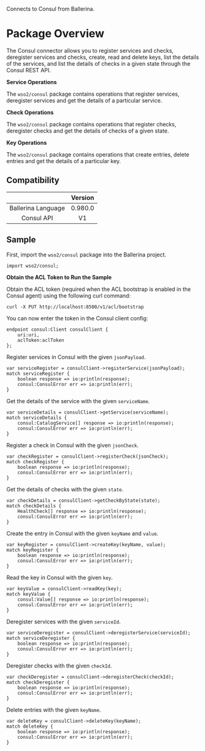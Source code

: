 Connects to Consul from Ballerina.

# Package Overview

The Consul connector allows you to register services and checks, deregister services and checks, create, read and 
delete keys, list the details of the 
services, and list the details of checks in a given state through the Consul REST API.

**Service Operations**

The `wso2/consul` package contains operations that register services, deregister services and get the details of a 
particular service.

**Check Operations**

The `wso2/consul` package contains operations that register checks, deregister checks and get the details of checks
 of a given state.

**Key Operations**

The `wso2/consul` package contains operations that create entries, delete entries and get the details of a particular 
key.


## Compatibility
|                             |       Version               |
|:---------------------------:|:---------------------------:|
|  Ballerina Language         |   0.980.0                   |
|  Consul API                 |   V1                        |

## Sample

First, import the `wso2/consul` package into the Ballerina project.

```ballerina
import wso2/consul;
```

**Obtain the ACL Token to Run the Sample**

Obtain the ACL token (required when the ACL bootstrap is enabled in the Consul agent) using the following curl command:
```shell
curl -X PUT http://localhost:8500/v1/acl/bootstrap
```

You can now enter the token in the Consul client config:
```ballerina
endpoint consul:Client consulClient {
    uri:uri,
    aclToken:aclToken
};
```

Register services in Consul with the given `jsonPayload`.
```ballerina
var serviceRegister = consulClient->registerService(jsonPayload);
match serviceRegister {
    boolean response => io:println(response);
    consul:ConsulError err => io:println(err);
}
```

Get the details of the service with the given `serviceName`.
```ballerina
var serviceDetails = consulClient->getService(serviceName);
match serviceDetails {
    consul:CatalogService[] response => io:println(response);
    consul:ConsulError err => io:println(err);
}
```

Register a check in Consul with the given `jsonCheck`.
```ballerina
var checkRegister = consulClient->registerCheck(jsonCheck);
match checkRegister {
    boolean response => io:println(response);
    consul:ConsulError err => io:println(err);
}
```

Get the details of checks with the given `state`.
```ballerina
var checkDetails = consulClient->getCheckByState(state);
match checkDetails {
    HealthCheck[] response => io:println(response);
    consul:ConsulError err => io:println(err);
}
```

Create the entry in Consul with the given `keyName` and `value`.
```ballerina
var keyRegister = consulClient->createKey(keyName, value);
match keyRegister {
    boolean response => io:println(response);
    consul:ConsulError err => io:println(err);
}
```

Read the key in Consul with the given `key`.
```ballerina
var keyValue = consulClient->readKey(key);
match keyValue {
    consul:Value[] response => io:println(response);
    consul:ConsulError err => io:println(err);
}
```

Deregister services with the given `serviceId`.
```ballerina
var serviceDeregister = consulClient->deregisterService(serviceId);
match serviceDeregister {
    boolean response => io:println(response);
    consul:ConsulError err => io:println(err);
}
```

Deregister checks with the given `checkId`.
```ballerina
var checkDeregister = consulClient->deregisterCheck(checkId);
match checkDeregister {
    boolean response => io:println(response);
    consul:ConsulError err => io:println(err);
}
```

Delete entries with the given `keyName`.
```ballerina
var deleteKey = consulClient->deleteKey(keyName);
match deleteKey {
    boolean response => io:println(response);
    consul:ConsulError err => io:println(err);
}
```
